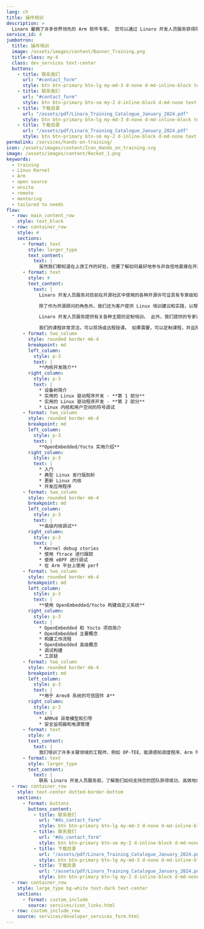 ```yaml
---
lang: ch
title: 操作培训
description: >
  Linaro 雇佣了许多世界领先的 Arm 软件专家。 您可以通过 Linaro 开发人员服务获得所有这些专业知识。
service_id: 4
jumbotron:
  title: 操作培训
  image: /assets/images/content/Banner_Training.png
  title-class: my-4
  class: dev_services text-center
  buttons:
    - title: 联系我们
      url: "#contact_form"
      style: btn btn-primary btn-lg my-md-3 d-none d-md-inline-block text-uppercase ds_contact_form_btn
    - title: 联系我们
      url: "#contact_form"
      style: btn btn-primary btn-sm my-2 d-inline-block d-md-none text-uppercase ds_contact_form_btn
    - title: 下载目录
      url: "/assets/pdf/Linaro_Training_Catalogue_January_2024.pdf"
      style: btn btn-primary btn-lg my-md-3 d-none d-md-inline-block text-uppercase
    - title: 下载目录
      url: "/assets/pdf/Linaro_Training_Catalogue_January_2024.pdf"
      style: btn btn-primary btn-sm my-2 d-inline-block d-md-none text-uppercase
permalink: /services/hands-on-training/
icon: /assets/images/content/Icon_Hands_on_training.svg
image: /assets/images/content/Rocket_1.png
keywords:
  - training
  - Linux Kernel
  - Arm
  - open source
  - onsite
  - remote
  - mentoring
  - tailored to needs
flow:
  - row: main_content_row
    style: text_block
  - row: container_row
    style: #
    sections:
      - format: text
        style: larger_type
        text_content:
          text: |
            虽然我们都知道在上游工作的好处，但要了解如何最好地参与并自信地直接在开源社区工作可能需要时间。 自 2010 年以来，Linaro 一直在推动 Arm 上的开源软件开发。 因此，我们精通与开源社区的合作。
      - format: text
        style: #
        text_content:
          text: |
            Linaro 开发人员服务对目前在开源社区中使用的各种开源许可证具有专家级知识，并且可以提供许可证审核和建议，以帮助公司消除风险并转向合规性。 我们在提交给社区之前审查客户的代码有丰富的经验，以促进更快的接受。 我们的首要任务是确保公司从最好的开源软件中受益。

            除了作为开源顾问的角色外，我们还为客户提供 Linux 培训建议和实践，以帮助他们显着改善与开源社区的工作关系并成功实现他们的目标。

            Linaro 开发人员服务提供有关各种主题的定制培训。 此外，我们提供的专家讲师是现实世界的工程师，并且是提供 Linux 和 Arm 技术实践培训的专家。

            我们的课程非常灵活，可以现场或远程授课。 如果需要，可以定制课程，并且所有培训模块的结构都可以满足您团队的要求。 除了动手培训，我们还可以提供指导。 这些课程融合了许多新兴技术以及最新的最佳实践。 主题包括：
      - format: two_column
        style: rounded border mb-4
        breakpoint: md
        left_column:
          style: p-3
          text: |
            **内核开发简介**
        right_column:
          style: p-3
          text: |
            * 设备树简介
            * 实用的 Linux 驱动程序开发 - **第 1 部分**
            * 实用的 Linux 驱动程序开发 - **第 2 部分**
            * Linux 内核和用户空间的符号调试
      - format: two_column
        style: rounded border mb-4
        breakpoint: md
        left_column:
          style: p-3
          text: |
            **OpenEmbedded/Yocto 实用介绍**
        right_column:
          style: p-3
          text: |
            * 入门
            * 典型 Linux 发行版剖析
            * 更新 Linux 内核
            * 开发应用程序
      - format: two_column
        style: rounded border mb-4
        breakpoint: md
        left_column:
          style: p-3
          text: |
            **高级内核调试**
        right_column:
          style: p-3
          text: |
            * Kernel debug stories
            * 使用 ftrace 进行跟踪
            * 使用 eBPF 进行调试
            * 在 Arm 平台上使用 perf
      - format: two_column
        style: rounded border mb-4
        breakpoint: md
        left_column:
          style: p-3
          text: |
            **使用 OpenEmbedded/Yocto 构建自定义系统**
        right_column:
          style: p-3
          text: |
            * OpenEmbedded 和 Yocto 项目简介
            * OpenEmbedded 主要概念
            * 构建工作流程
            * OpenEmbedded 高级概念
            * 调试构建
            * 工具链
      - format: two_column
        style: rounded border mb-4
        breakpoint: md
        left_column:
          style: p-3
          text: |
            **用于 Armv8 系统的可信固件 A**
        right_column:
          style: p-3
          text: |
            * ARMv8 异常模型和引导
            * 安全监视器和电源管理
      - format: text
        style: #
        text_content:
          text: |
            我们培训了许多关键领域的工程师，例如 OP-TEE、能源感知调度程序、Arm 可信固件、电源管理和开源开发等等。
      - format: text
        style: larger_type
        text_content:
          text: |
            联系 Linaro 开发人员服务部，了解我们如何支持您的团队获得成功、高效地向未来产品上游发展的技能。
  - row: container_row
    style: text-center dotted-border-bottom
    sections:
      - format: buttons
        buttons_content:
          - title: 联系我们
            url: "#ds_contact_form"
            style: btn btn-primary btn-lg my-md-3 d-none d-md-inline-block ds_contact_form_btn
          - title: 联系我们
            url: "#ds_contact_form"
            style: btn btn-primary btn-sm my-2 d-inline-block d-md-none ds_contact_form_btn
          - title: 下载目录
            url: "/assets/pdf/Linaro_Training_Catalogue_January_2024.pdf"
            style: btn btn-primary btn-lg my-md-3 d-none d-md-inline-block
          - title: 下载目录
            url: "/assets/pdf/Linaro_Training_Catalogue_January_2024.pdf"
            style: btn btn-primary btn-lg my-2 d-inline-block d-md-none
  - row: container_row
    style: large_type bg-white text-dark text-center
    sections:
      - format: custom_include
        source: services/icon_links.html
  - row: custom_include_row
    source: services/developer_services_form.html
---
```

